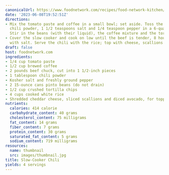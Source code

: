 ```yaml
---
canonicalUrl: https://www.foodnetwork.com/recipes/food-network-kitchen/slow-cooker-chili-3361694
date: '2023-06-08T19:52:51Z'
directions:
- Mix the tomato paste and coffee in a small bowl; set aside. Toss the meat with the
  chili powder, 1 1/2 teaspoons salt and 1/4 teaspoon pepper in a 6-quart slow cooker.
  Stir in the beans (with their liquid), the coffee mixture and the tortilla chips.
- Cover the slow cooker and cook on low until the beef is tender, 8 hours. Season
  with salt. Serve the chili with the rice; top with cheese, scallions and avocado.
draft: false
host: foodnetwork.com
ingredients:
- 1/4 cup tomato paste
- 1/2 cup brewed coffee
- 2 pounds beef chuck, cut into 1 1/2-inch pieces
- 1 tablespoon chili powder
- Kosher salt and freshly ground pepper
- 2 15-ounce cans pinto beans (do not drain)
- 1/2 cup crushed tortilla chips
- 4 cups cooked white rice
- Shredded cheddar cheese, sliced scallions and diced avocado, for topping (optional)
nutrients:
  calories: 414 calorie
  carbohydrate_content: 40 grams
  cholesterol_content: 75 milligrams
  fat_content: 14 grams
  fiber_content: 7 grams
  protein_content: 30 grams
  saturated_fat_content: 5 grams
  sodium_content: 719 milligrams
resources:
  name: thumbnail
  src: images/thumbnail.jpg
title: Slow-Cooker Chili
yields: 4 servings
---
```

